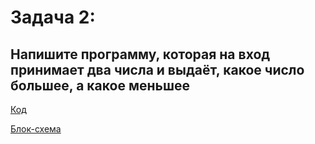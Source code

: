 # Задача 2:

## Напишите программу, которая на вход принимает два числа и выдаёт, какое число большее, а какое меньшее

[Код](../Exp001/Program.cs)

[Блок-схема](../Exp001/diagram.drawio.png)
